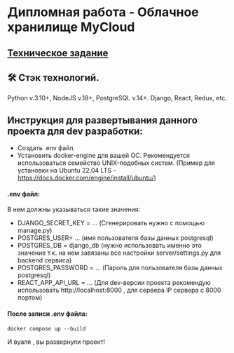 # Дипломная работа - Облачное хранилище MyCloud

## [Техническое задание](https://github.com/netology-code/fpy-diplom/blob/main/README.md)

## 🛠 Стэк технологий.

Python v.3.10+, NodeJS v.18+, PostgreSQL v.14+.
Django, React, Redux, etc.

## Инструкция для развертывания данного проекта для dev разработки:
- Создать .env файл.
- Установить docker-engine для вашей ОС. Рекомендуется использоваться семейство UNIX-подобных систем. (Пример для установки на Ubuntu 22.04 LTS - https://docs.docker.com/engine/install/ubuntu/)

#### .env файл:
В нем должны указываться такие значения:
- DJANGO_SECRET_KEY = ... (Сгенерировать нужно с помощью manage.py)
- POSTGRES_USER= ... (имя пользователя базы данных postgresql)
- POSTGRES_DB = django_db (нужно использовать именно это значение т.к. на нем завязаны все настройки server/settings.py для backend сервиса)
- POSTGRES_PASSWORD = ... (Пароль для пользователя базы данных postgresql)
- REACT_APP_API_URL = ... (Для dev-версии проекта рекомендую использовать http://localhost:8000 , для сервера IP сервера с 8000 портом)

#### После записи .env файла:
```
docker compose up --build
```

И вуаля , вы развернули проект!
